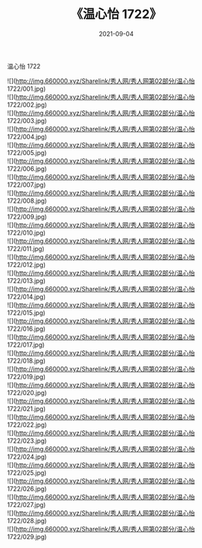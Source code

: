 ﻿---
layout: post
title:  《温心怡 1722》
date:   2021-09-04
img: http://img.660000.xyz/Sharelink/秀人网/秀人网第02部分/温心怡 1722/000.jpg
categories: [美女, 清纯, 唯美]
---

温心怡 1722

  ![](http://img.660000.xyz/Sharelink/秀人网/秀人网第02部分/温心怡 1722/001.jpg) <br> ![](http://img.660000.xyz/Sharelink/秀人网/秀人网第02部分/温心怡 1722/002.jpg) <br> ![](http://img.660000.xyz/Sharelink/秀人网/秀人网第02部分/温心怡 1722/003.jpg) <br> ![](http://img.660000.xyz/Sharelink/秀人网/秀人网第02部分/温心怡 1722/004.jpg) <br> ![](http://img.660000.xyz/Sharelink/秀人网/秀人网第02部分/温心怡 1722/005.jpg) <br> ![](http://img.660000.xyz/Sharelink/秀人网/秀人网第02部分/温心怡 1722/006.jpg) <br> ![](http://img.660000.xyz/Sharelink/秀人网/秀人网第02部分/温心怡 1722/007.jpg) <br> ![](http://img.660000.xyz/Sharelink/秀人网/秀人网第02部分/温心怡 1722/008.jpg) <br> ![](http://img.660000.xyz/Sharelink/秀人网/秀人网第02部分/温心怡 1722/009.jpg) <br> ![](http://img.660000.xyz/Sharelink/秀人网/秀人网第02部分/温心怡 1722/010.jpg) <br> ![](http://img.660000.xyz/Sharelink/秀人网/秀人网第02部分/温心怡 1722/011.jpg) <br> ![](http://img.660000.xyz/Sharelink/秀人网/秀人网第02部分/温心怡 1722/012.jpg) <br> ![](http://img.660000.xyz/Sharelink/秀人网/秀人网第02部分/温心怡 1722/013.jpg) <br> ![](http://img.660000.xyz/Sharelink/秀人网/秀人网第02部分/温心怡 1722/014.jpg) <br> ![](http://img.660000.xyz/Sharelink/秀人网/秀人网第02部分/温心怡 1722/015.jpg) <br> ![](http://img.660000.xyz/Sharelink/秀人网/秀人网第02部分/温心怡 1722/016.jpg) <br> ![](http://img.660000.xyz/Sharelink/秀人网/秀人网第02部分/温心怡 1722/017.jpg) <br> ![](http://img.660000.xyz/Sharelink/秀人网/秀人网第02部分/温心怡 1722/018.jpg) <br> ![](http://img.660000.xyz/Sharelink/秀人网/秀人网第02部分/温心怡 1722/019.jpg) <br> ![](http://img.660000.xyz/Sharelink/秀人网/秀人网第02部分/温心怡 1722/020.jpg) <br> ![](http://img.660000.xyz/Sharelink/秀人网/秀人网第02部分/温心怡 1722/021.jpg) <br> ![](http://img.660000.xyz/Sharelink/秀人网/秀人网第02部分/温心怡 1722/022.jpg) <br> ![](http://img.660000.xyz/Sharelink/秀人网/秀人网第02部分/温心怡 1722/023.jpg) <br> ![](http://img.660000.xyz/Sharelink/秀人网/秀人网第02部分/温心怡 1722/024.jpg) <br> ![](http://img.660000.xyz/Sharelink/秀人网/秀人网第02部分/温心怡 1722/025.jpg) <br> ![](http://img.660000.xyz/Sharelink/秀人网/秀人网第02部分/温心怡 1722/026.jpg) <br> ![](http://img.660000.xyz/Sharelink/秀人网/秀人网第02部分/温心怡 1722/027.jpg) <br> ![](http://img.660000.xyz/Sharelink/秀人网/秀人网第02部分/温心怡 1722/028.jpg) <br> ![](http://img.660000.xyz/Sharelink/秀人网/秀人网第02部分/温心怡 1722/029.jpg) <br>
